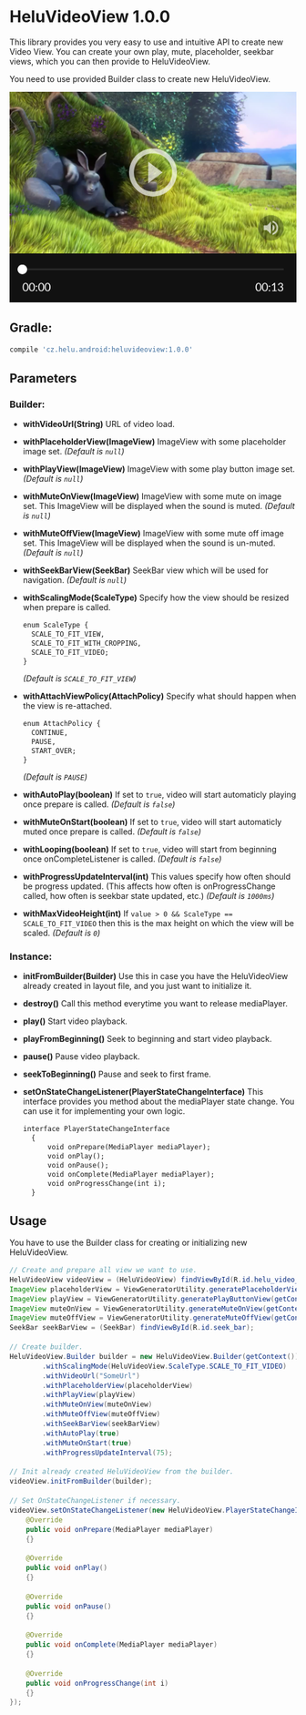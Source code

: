 # HeluVideoView 1.0.0
This library provides you very easy to use and intuitive API to create new Video View. You can create your own play, mute, placeholder, seekbar views, which you can then provide to HeluVideoView.

You need to use provided Builder class to create new HeluVideoView.

![Alt text](./extras/HeluVideoView.png?raw=true "HeluVideoView")


## Gradle:
```groovy
compile 'cz.helu.android:heluvideoview:1.0.0'
```


## Parameters

### Builder:
* **withVideoUrl(String)**
  URL of video load.
  
* **withPlaceholderView(ImageView)**
  ImageView with some placeholder image set.
  *(Default is ```null```)*
  
* **withPlayView(ImageView)**
  ImageView with some play button image set.
  *(Default is ```null```)*
  
* **withMuteOnView(ImageView)**
  ImageView with some mute on image set. This ImageView will be displayed when the sound is muted.
  *(Default is ```null```)*
  
* **withMuteOffView(ImageView)**
  ImageView with some mute off image set. This ImageView will be displayed when the sound is un-muted.
  *(Default is ```null```)*
  
* **withSeekBarView(SeekBar)**
  SeekBar view which will be used for navigation.
  *(Default is ```null```)*
  
* **withScalingMode(ScaleType)**
  Specify how the view should be resized when prepare is called.
  ```
  enum ScaleType {
  	SCALE_TO_FIT_VIEW,
  	SCALE_TO_FIT_WITH_CROPPING,
  	SCALE_TO_FIT_VIDEO;
  }
  ```
  *(Default is ```SCALE_TO_FIT_VIEW```)*
  
* **withAttachViewPolicy(AttachPolicy)**
  Specify what should happen when the view is re-attached.
  ```
  enum AttachPolicy {
  	CONTINUE,
  	PAUSE,
  	START_OVER;
  }
  ```
  *(Default is ```PAUSE```)*
  
* **withAutoPlay(boolean)**
  If set to ```true```, video will start automaticly playing once prepare is called.
   *(Default is ```false```)*
  
* **withMuteOnStart(boolean)**
  If set to ```true```, video will start automaticly muted once prepare is called.
   *(Default is ```false```)*
  
* **withLooping(boolean)**
  If set to ```true```, video will start from beginning once onCompleteListener is called.
   *(Default is ```false```)*
  
* **withProgressUpdateInterval(int)**
  This values specify how often should be progress updated. (This affects how often is onProgressChange called, how often is seekbar state updated, etc.)
   *(Default is ```1000ms```)*

* **withMaxVideoHeight(int)**
  If ```value > 0 && ScaleType == SCALE_TO_FIT_VIDEO``` then this is the max height on which the view will be scaled.
   *(Default is ```0```)*

### Instance:
* **initFromBuilder(Builder)**
  Use this in case you have the HeluVideoView already created in layout file, and you just want to initialize it.
  
* **destroy()**
  Call this method everytime you want to release mediaPlayer.
  
* **play()**
  Start video playback.
  
* **playFromBeginning()**
  Seek to beginning and start video playback.
  
* **pause()**
  Pause video playback.
  
* **seekToBeginning()**
  Pause and seek to first frame.
  
* **setOnStateChangeListener(PlayerStateChangeInterface)**
  This interface provides you method about the mediaPlayer state change. You can use it for implementing your own logic.
  ```
  interface PlayerStateChangeInterface
	{
		void onPrepare(MediaPlayer mediaPlayer);
		void onPlay();
		void onPause();
		void onComplete(MediaPlayer mediaPlayer);
		void onProgressChange(int i);
	}
  ```
  

## Usage
You have to use the Builder class for creating or initializing new HeluVideoView.

```java
// Create and prepare all view we want to use.
HeluVideoView videoView = (HeluVideoView) findViewById(R.id.helu_video_view);
ImageView placeholderView = ViewGeneratorUtility.generatePlaceholderView(getContext());
ImageView playView = ViewGeneratorUtility.generatePlayButtonView(getContext());
ImageView muteOnView = ViewGeneratorUtility.generateMuteOnView(getContext());
ImageView muteOffView = ViewGeneratorUtility.generateMuteOffView(getContext());
SeekBar seekBarView = (SeekBar) findViewById(R.id.seek_bar);

// Create builder.
HeluVideoView.Builder builder = new HeluVideoView.Builder(getContext())
		.withScalingMode(HeluVideoView.ScaleType.SCALE_TO_FIT_VIDEO)
		.withVideoUrl("SomeUrl")
		.withPlaceholderView(placeholderView)
		.withPlayView(playView)
		.withMuteOnView(muteOnView)
		.withMuteOffView(muteOffView)
		.withSeekBarView(seekBarView)
		.withAutoPlay(true)
		.withMuteOnStart(true)
		.withProgressUpdateInterval(75);

// Init already created HeluVideoView from the builder.
videoView.initFromBuilder(builder);

// Set OnStateChangeListener if necessary.
videoView.setOnStateChangeListener(new HeluVideoView.PlayerStateChangeInterface() {
	@Override
	public void onPrepare(MediaPlayer mediaPlayer)
	{}

	@Override
	public void onPlay()
	{}

	@Override
	public void onPause()
	{}

	@Override
	public void onComplete(MediaPlayer mediaPlayer)
	{}

	@Override
	public void onProgressChange(int i)
	{}
});

```